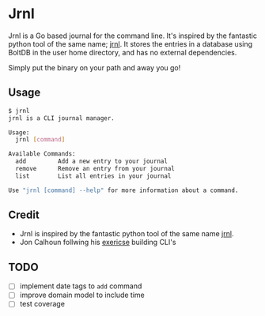 # Jrnl

Jrnl is a Go based journal for the command line. It's inspired by the fantastic python tool of the same name; [jrnl](http://jrnl.sh/). It stores the entries in a database using BoltDB in the user home directory, and has no external dependencies. 

Simply put the binary on your path and away you go!

## Usage

``` bash
$ jrnl
jrnl is a CLI journal manager.

Usage:
  jrnl [command]

Available Commands:
  add         Add a new entry to your journal
  remove      Remove an entry from your journal
  list        List all entries in your journal

Use "jrnl [command] --help" for more information about a command.
```

## Credit

* Jrnl is inspired by the fantastic python tool of the same name [jrnl](http://jrnl.sh/).
* Jon Calhoun follwing his [exericse](https://gophercises.com/exercises/) building CLI's

## TODO

* [ ] implement date tags to `add` command
* [ ] improve domain model to include time
* [ ] test coverage

